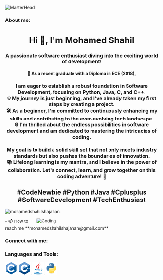 ![MasterHead](https://1.bp.blogspot.com/-7A4WynwLsMw/XbBpCXG8fHI/AAAAAAAAMt4/uOa1bpLskYgrwGbllhSu2SDj_Mig8SXJQCLcBGAsYHQ/s1600/2000_600px.gif) 
<h3>About me:</h2>
<h1 align="center">Hi 👋, I'm Mohamed Shahil</h1>
<h3 align="center">A passionate software enthusiast diving into the exciting world of development!<br>
  <h4 align="center">🚀 As a recent graduate with a Diploma in ECE (2018),</h4> <h3 align="center">I am eager to establish a robust foundation in Software Development, focusing on Python, Java, C, and C++.<br>
  💡 My journey is just beginning, and I've already taken my first steps by creating a project.<br>
  🛠️ As a beginner, I'm committed to continuously enhancing my skills and contributing to the ever-evolving tech landscape.<br>
  🌐 I'm thrilled about the endless possibilities in software development and am dedicated to mastering the intricacies of coding.</h3>
  <h3 align="center">My goal is to build a solid skill set that not only meets industry standards but also pushes the boundaries of innovation.<br>
  📚 Lifelong learning is my mantra, and I believe in the power of collaboration. Let's connect, learn, and grow together on this coding adventure! 🤝 </h3>
  
 <h2 align="center"> #CodeNewbie #Python #Java #Cplusplus #SoftwareDevelopment #TechEnthusiast</h2>

<p align="left"> <img src="https://komarev.com/ghpvc/?username=mohamedshahilshajahan&label=Profile%20views&color=0e75b6&style=flat" alt="mohamedshahilshajahan" /> </p>
<img align="right" alt="Coding" width="400" src="https://cdn.dribbble.com/users/1162077/screenshots/3848914/programmer.gif">
- 📫 How to reach me **mohamedshahilshajahan@gmail.com**

<h3 align="left">Connect with me:</h3>
<p align="left">
</p>

<h3 align="left">Languages and Tools:</h3>
<p align="left"> <a href="https://www.cprogramming.com/" target="_blank" rel="noreferrer"> <img src="https://raw.githubusercontent.com/devicons/devicon/master/icons/c/c-original.svg" alt="c" width="40" height="40"/> </a> <a href="https://www.w3schools.com/cpp/" target="_blank" rel="noreferrer"> <img src="https://raw.githubusercontent.com/devicons/devicon/master/icons/cplusplus/cplusplus-original.svg" alt="cplusplus" width="40" height="40"/> </a> <a href="https://www.java.com" target="_blank" rel="noreferrer"> <img src="https://raw.githubusercontent.com/devicons/devicon/master/icons/java/java-original.svg" alt="java" width="40" height="40"/> </a> <a href="https://www.python.org" target="_blank" rel="noreferrer"> <img src="https://raw.githubusercontent.com/devicons/devicon/master/icons/python/python-original.svg" alt="python" width="40" height="40"/> </a> </p>
